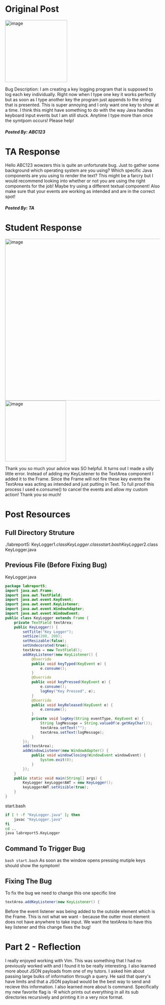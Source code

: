 # Original Post
<img width="202" alt="image" src="https://github.com/camman00/cse15l-lab-reports/assets/20690269/ee54d1a5-878a-4372-b3c0-d4a889db580c">

Bug Description: I am creating a key logging program that is supposed to log each key individually.
Right now when I type one key it works perfectly but as soon as I type another key the program just
appends to the string that is presented. This is super annoying and I only want one key to show at a time.
I think this might have something to do with the way Java handles keyboard input events but I am still stuck.
Anytime I type more than once the symtpom occurs! Please help!
##### Posted By: ABC123
# TA Response
Hello ABC123 wowzers this is quite an unfortunate bug. Just to gather some background which operating system
are you using? Which specific Java components are you using to render the text? This might be a farcry
but I would recommend looking into whether or not you are using the right components for the job! Maybe
try using a different textual component! Also make sure that your events are working as intended and are in the correct spot!
##### Posted By: TA
# Student Response
<img width="526" alt="image" src="https://github.com/camman00/cse15l-lab-reports/assets/20690269/68aec16b-bd7a-4b4e-966c-78ccf1f6705a">
<img width="198" alt="image" src="https://github.com/camman00/cse15l-lab-reports/assets/20690269/48ecdd40-0b00-484c-9f6c-edcbcc90bcca">

Thank you so much your advice was SO helpful. It turns out I made a silly little error. Instead of adding my
KeyListener to the TextArea component I added it to the Frame. Since the Frame will not fire these key
events the TextArea was acting as intended and just putting in Text. To full proof this process I used
e.consume() to cancel the events and allow my custom action! Thank you so much!


# Post Resources
## Full Directory Struture
./labreport5:
KeyLogger$1.class       KeyLogger.class         start.bash
KeyLogger$2.class       KeyLogger.java
## Previous File (Before Fixing Bug)
KeyLogger.java
```Java
package labreport5;
import java.awt.Frame;
import java.awt.TextField;
import java.awt.event.KeyEvent;
import java.awt.event.KeyListener;
import java.awt.event.WindowAdapter;
import java.awt.event.WindowEvent;
public class KeyLogger extends Frame {
    private TextField textArea;
    public KeyLogger() {
        setTitle("Key Logger");
        setSize(200, 200);
        setResizable(false);
        setUndecorated(true);
        textArea = new TextField();
        addKeyListener(new KeyListener() {
            @Override
            public void keyTyped(KeyEvent e) {
                e.consume();
            }
            @Override
            public void keyPressed(KeyEvent e) {
                e.consume();
                logKey("Key Pressed", e);
            }
            @Override
            public void keyReleased(KeyEvent e) {
                e.consume();
            }
            private void logKey(String eventType, KeyEvent e) {
                String logMessage = String.valueOf(e.getKeyChar());
                textArea.setText("");
                textArea.setText(logMessage);
            }
        });
        add(textArea);
        addWindowListener(new WindowAdapter() {
            public void windowClosing(WindowEvent windowEvent) {
                System.exit(0);
            }
        });
    }
    public static void main(String[] args) {
        KeyLogger keyLoggerAWT = new KeyLogger();
        keyLoggerAWT.setVisible(true);
    }
}
```
start.bash
```bash
if [ ! -f "KeyLogger.java" ]; then
    javac "KeyLogger.java"
fi
cd ..
java labreport5.KeyLogger
```
## Command To Trigger Bug
`bash start.bash`
As soon as the window opens pressing mutiple keys should show the symptom!
## Fixing The Bug
To fix the bug we need to change this one specific line
```Java
textArea.addKeyListener(new KeyListener() {
```
Before the event listener was being added to the outside element which is the Frame. This is not what we want -
because the outter most element does not have anywhere to take input. We want the textArea to have this key listener and this
change fixes the bug!
# Part 2 - Reflection
I really enjoyed working with Vim. This was something that I had no previously worked with and I found it to be
really interesting. I also learned more about JSON payloads from one of my tutors. I asked him about passing
large bulks of information through a query. He said that query's have limits and that a JSON payload would be
the best way to send and recieve this information. I also learned more about ls command. Specifically my new
favorite flag is -R which prints out everything in all its sub directories recursively and printing it in a very nice format.
